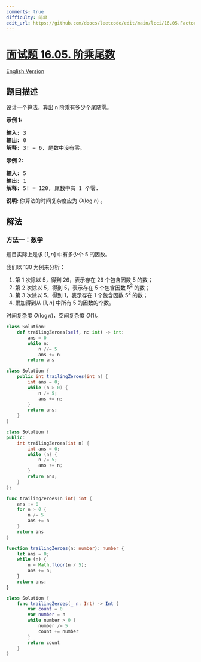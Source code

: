 ```yaml
---
comments: true
difficulty: 简单
edit_url: https://github.com/doocs/leetcode/edit/main/lcci/16.05.Factorial%20Zeros/README.md
---
```


# [面试题 16.05. 阶乘尾数](https://leetcode.cn/problems/factorial-zeros-lcci)

[English Version](/lcci/16.05.Factorial%20Zeros/README_EN.md)

## 题目描述

<!-- 这里写题目描述 -->

<p>设计一个算法，算出 n 阶乘有多少个尾随零。</p>
<p><strong>示例 1:</strong></p>
<pre><strong>输入:</strong> 3
<strong>输出:</strong> 0
<strong>解释:</strong>&nbsp;3! = 6, 尾数中没有零。</pre>
<p><strong>示例&nbsp;2:</strong></p>
<pre><strong>输入:</strong> 5
<strong>输出:</strong> 1
<strong>解释:</strong>&nbsp;5! = 120, 尾数中有 1 个零.</pre>
<p><strong>说明: </strong>你算法的时间复杂度应为&nbsp;<em>O</em>(log&nbsp;<em>n</em>)<em>&nbsp;</em>。</p>

## 解法

### 方法一：数学

题目实际上是求 $[1,n]$ 中有多少个 $5$ 的因数。

我们以 $130$ 为例来分析：

1. 第 $1$ 次除以 $5$，得到 $26$，表示存在 $26$ 个包含因数 $5$ 的数；
1. 第 $2$ 次除以 $5$，得到 $5$，表示存在 $5$ 个包含因数 $5^2$ 的数；
1. 第 $3$ 次除以 $5$，得到 $1$，表示存在 $1$ 个包含因数 $5^3$ 的数；
1. 累加得到从 $[1,n]$ 中所有 $5$ 的因数的个数。

时间复杂度 $O(\log n)$，空间复杂度 $O(1)$。

<!-- tabs:start -->

```python
class Solution:
    def trailingZeroes(self, n: int) -> int:
        ans = 0
        while n:
            n //= 5
            ans += n
        return ans
```

```java
class Solution {
    public int trailingZeroes(int n) {
        int ans = 0;
        while (n > 0) {
            n /= 5;
            ans += n;
        }
        return ans;
    }
}
```

```cpp
class Solution {
public:
    int trailingZeroes(int n) {
        int ans = 0;
        while (n) {
            n /= 5;
            ans += n;
        }
        return ans;
    }
};
```

```go
func trailingZeroes(n int) int {
	ans := 0
	for n > 0 {
		n /= 5
		ans += n
	}
	return ans
}
```

```ts
function trailingZeroes(n: number): number {
    let ans = 0;
    while (n) {
        n = Math.floor(n / 5);
        ans += n;
    }
    return ans;
}
```

```swift
class Solution {
    func trailingZeroes(_ n: Int) -> Int {
        var count = 0
        var number = n
        while number > 0 {
            number /= 5
            count += number
        }
        return count
    }
}
```

<!-- tabs:end -->

<!-- end -->
